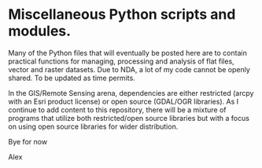 # Miscellaneous Python scripts and modules. 

Many of the Python files that will eventually be posted here are to contain practical functions for managing, processing and analysis of flat files, vector and raster datasets. Due to NDA, a lot of my code cannot be openly shared. To be updated as time permits.

In the GIS/Remote Sensing arena, dependencies are either restricted (arcpy with an Esri product license) or open source (GDAL/OGR libraries). As I continue to add content to this repository, there will be a mixture of programs that utilize both restricted/open source libraries but with a focus on using open source libraries for wider distribution.   

Bye for now

Alex
